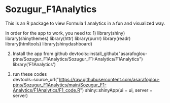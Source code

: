 # Sozugur_F1Analytics
This is an R package to view Formula 1 analytics in a fun and visualized way.

In order for the app to work, you need to:
1)
library(shiny)
library(shinythemes)
library(httr)
library(purrr)
library(readr)
library(htmltools)
library(shinydashboard)

2) Install the app from github
devtools::install_github("asarafoglou-ptns/Sozugur_F1Analytics/Sozugur_F1-Analytics/F1Analytics")
library('F1Analytics')

3) run these codes
devtools::source_url("https://raw.githubusercontent.com/asarafoglou-ptns/Sozugur_F1Analytics/main/Sozugur_F1-Analytics/F1Analytics/F1_code.R")
shiny::shinyApp(ui = ui, server = server)
